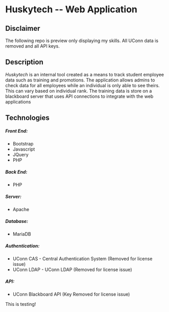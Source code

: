 # Huskytech -- Web Application

## Disclaimer
The following repo is preview only displaying my skills. All UConn data is removed and all API keys.

## Description
_Huskytech_ is an internal tool created as a means to track student employee data such as training and promotions.
The application allows admins to check data for all employees while an individual is only able to see theirs. 
This can vary based on individual rank. The training data is store on a blackboard server that uses API connections 
to integrate with the web applications 

## Technologies

##### Front End:
* Bootstrap
* Javascript
* JQuery
* PHP

##### Back End:
* PHP

##### Server:
* Apache

##### Database:
* MariaDB

##### Authentication:
* UConn CAS - Central Authentication System (Removed for license issue)
* UConn LDAP - UConn LDAP (Removed for license issue)

##### API:
* UConn Blackboard API (Key Removed for license issue)


This is testing!


